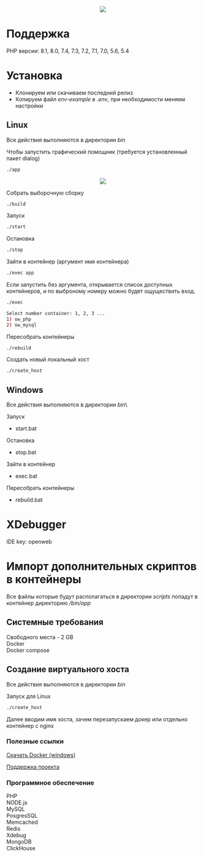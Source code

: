 <p align="center">
    <img src="https://sun9-11.userapi.com/RDoybNFs7mey2inq3razd81BsdSVaI547fVaOA/RF_7mZk-V7E.jpg">
</p>

# Поддержка
PHP версии: 8.1, 8.0, 7.4, 7.3, 7.2, 7.1, 7.0, 5.6, 5.4

# Установка
* Клонируем или скачиваем последний релиз
* Копируем файл *env-example* в *.env*, при необходимости меняем настройки

## Linux

Все действия выполняются в директории *bin*

Чтобы запустить графический помощник (требуется установленный пакет dialog)
```bash
./app
```
<p align="center">
    <img src="https://sun9-76.userapi.com/impg/rfAMhsvA-wwePbEFo3XwTnNvlDk7GfuXh81zvw/OKYh8qfv10I.jpg?size=568x305&quality=95&sign=a091017720d7cb708b74a6a2922de35d&type=album">
</p>

Собрать выборочную сборку
```bash
./build
```

Запуск
```bash
./start
```

Остановка
```bash
./stop
```

Зайти в контейнер (аргумент имя контейнера)
```bash
./exec app
```
Если запустить без аргумента, открывается список доступных контейнеров, и по выброному номеру можно будет ощуществить вход.
```bash
./exec
```
```bash
Select number container: 1, 2, 3 ...
1) ow_php
2) ow_mysql
```


Пересобрать контейнеры
```bash
./rebuild
```

Создать новый локальный хост
```bash
./create_host
```

## Windows

Все действия выполняются в директории *bin*\

Запуск
* start.bat

Остановка
* stop.bat

Зайти в контейнер
* exec.bat

Пересобрать контейнеры
* rebuild.bat

# XDebugger
IDE key: openweb

# Импорт дополнительных скриптов в контейнеры
Все файлы которые будут располагаться в директории *scripts* попадут в контейнер директорию */bin/app*

## Системные требования
Свободного места - 2 GB\
Docker\
Docker compose

## Создание виртуального хоста
Все действия выполняются в директории *bin*

Запуск для Linux
```bash
./create_host
```
Далее вводим имя хоста, зачем перезапускаем докер или отдельно контейнер с nginx

### Полезные ссылки
<a href="https://download.docker.com/win/stable/Docker%20Desktop%20Installer.exe">Скачать Docker (windows)</a>

<a href="https://reptily.ru/donate">Поддержка проекта</a>

### Программное обеспечение
PHP\
NODE.js\
MySQL\
PosgresSQL\
Memcached\
Redis\
Xdebug\
MongoDB \
ClickHouse
